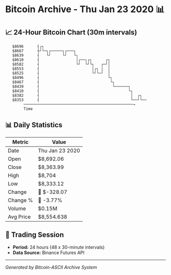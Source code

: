 # Bitcoin Archive - Thu Jan 23 2020 📊

## 📈 24-Hour Bitcoin Chart (30m intervals)

```
   $8696      ┤┌┐                                              
   $8667      ┼┘└─┐┌─────┐┌───┐                                
   $8639      ┤   └┘     └┘   └┐                               
   $8610      ┤                │┌──┐┌┐      ┌┐                 
   $8582      ┤                └┘  └┘└┐   ┌─┘│                 
   $8553      ┤                       │┌┐ │  │                 
   $8525      ┤                       └┘└─┘  │                 
   $8496      ┤                              └┐                
   $8467      ┤                               └┐               
   $8439      ┤                                └──────┐        
   $8410      ┤                                       └┐       
   $8382      ┤                                        │  ┌┐   
   $8353      ┤                                        └──┘└── 
        ────────────────────────────────────────────────→
        Time
```

## 📊 Daily Statistics

| Metric | Value |
|--------|-------|
| Date | Thu Jan 23 2020 |
| Open | $8,692.06 |
| Close | $8,363.99 |
| High | $8,704 |
| Low | $8,333.12 |
| Change | 🔴 $-328.07 |
| Change % | 🔴 -3.77% |
| Volume | $0.15M |
| Avg Price | $8,554.638 |

## 📅 Trading Session

- **Period:** 24 hours (48 x 30-minute intervals)
- **Data Source:** Binance Futures API

---
*Generated by Bitcoin-ASCII Archive System*
